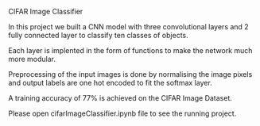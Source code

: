 CIFAR Image Classifier

In this project we built a CNN model with three convolutional layers and 2 fully connected layer to classify ten classes of objects.

Each layer is implented in the form of functions to make the network much more modular.

Preprocessing of the input images is done by normalising the image pixels and output labels are one hot encoded to fit the softmax layer.

A training accuracy of 77% is achieved on the CIFAR Image Dataset.

Please open cifarImageClassifier.ipynb file to see the running project.